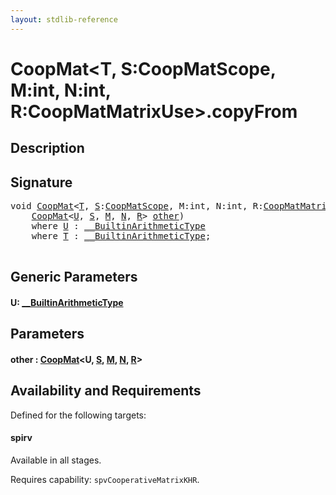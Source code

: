 ```yaml
---
layout: stdlib-reference
---
```


# CoopMat\<T, S:CoopMatScope, M:int, N:int, R:CoopMatMatrixUse\>\.copyFrom

## Description





## Signature 

<pre>
<span class="code_keyword">void</span> <a href="index.md" class="code_type">CoopMat</a>&lt;<a href="index.md#typeparam-T" class="code_type">T</a>, <a href="index.md#decl-S" class="code_var">S</a>:<a href="../coopmatscope-047/index.md" class="code_type">CoopMatScope</a>, M:<span class="code_keyword">int</span>, N:<span class="code_keyword">int</span>, R:<a href="../coopmatmatrixuse-047d/index.md" class="code_type">CoopMatMatrixUse</a>&gt;.<a href="copyfrom-4.md">copyFrom</a>&lt;<a href="copyfrom-4.md#typeparam-U" class="code_type">U</a>&gt;(
    <a href="index.md" class="code_type">CoopMat</a>&lt;<a href="copyfrom-4.md#typeparam-U" class="code_type">U</a>, <a href="index.md#decl-S" class="code_var">S</a>, <a href="index.md#decl-M" class="code_var">M</a>, <a href="index.md#decl-N" class="code_var">N</a>, <a href="index.md#decl-R" class="code_var">R</a>&gt; <a href="copyfrom-4.md#decl-other" class="code_param">other</a>)
    <span class='code_keyword'>where</span> <a href="copyfrom-4.md#typeparam-U" class="code_type">U</a> : <a href="../../interfaces/0_builtinarithmetictype-029j/index.md" class="code_type">__BuiltinArithmeticType</a>
    <span class='code_keyword'>where</span> <a href="index.md#typeparam-T" class="code_type">T</a> : <a href="../../interfaces/0_builtinarithmetictype-029j/index.md" class="code_type">__BuiltinArithmeticType</a>;

</pre>

## Generic Parameters

####  <a id="typeparam-U"></a>U: [\_\_BuiltinArithmeticType](../../interfaces/0_builtinarithmetictype-029j/index.md)

## Parameters

####  <a id="decl-other"></a>other  : [CoopMat](index.md)\<U, [S](index.md#decl-S), [M](index.md#decl-M), [N](index.md#decl-N), [R](index.md#decl-R)\>

## Availability and Requirements

Defined for the following targets:

#### spirv
Available in all stages.

Requires capability: `spvCooperativeMatrixKHR`.



<script>
// Fix .md links to .html when on ReadTheDocs
if (window.location.hostname.includes('readthedocs') || 
    window.location.hostname.includes('rtfd.io')) {
  document.addEventListener('DOMContentLoaded', function() {
    const links = document.querySelectorAll('a');
    links.forEach(link => {
      const href = link.getAttribute('href');
      if (href && href.includes('.md')) {
        // This regex will handle .md links with or without fragment identifiers or query parameters
        link.href = link.href.replace(/(.+)\.md(#[^?]*)?(\?.*)?$/, '$1.html$2$3');
      }
    });
  });
}
</script>
